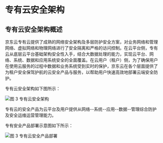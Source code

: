 # 专有云安全架构

## 专有云安全架构概述

京东云专有云提供了成熟的网络安全架构及多层防护安全方案，对业务网络和管理网络、虚拟网络和物理网络进行了安全隔离和严格的访问控制。在云平台侧，专有云从底层云平台基础架构安全性入手，结合大数据处理的能力，实现云平台、网络、系统、数据和应用系统安全的全面覆盖。在云用户（租户）侧，为了确保用户在使用云服务的过程中数据和业务系统受到实时的保护，京东云在各个层面提供了为租户安全保驾护航的云安全产品与服务，以帮助用户快速高效地部署云端安全防护。

专有云安全架构如下图所示：

![图 3 专有云安全架构](https://github.com/jdcloudcom/cn/blob/cruzhang-patch-6/image/JDCloud-Proprietary-Cloud-Security-WhitePaper/Proprietary-Cloud-Security-Architectur.jpg)

专有云的安全产品为云平台及用户提供从网络--系统--应用--数据--管理综合防护及安全运维运营管理能力。

专有安全产品部署示意图如下所示：

![图 3 专有云安全产品部署](https://github.com/jdcloudcom/cn/blob/cruzhang-patch-6/image/JDCloud-Proprietary-Cloud-Security-WhitePaper/Security-Product-Deployment.jpg)

